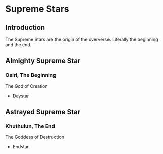 # Supreme Stars

## Introduction
The Supreme Stars are the origin of the oververse. Literally the beginning and the end.

## Almighty Supreme Star
### Osiri, The Beginning
The God of Creation
- Daystar

## Astrayed Supreme Star
### Khuthulun, The End
The Goddess of Destruction
- Endstar